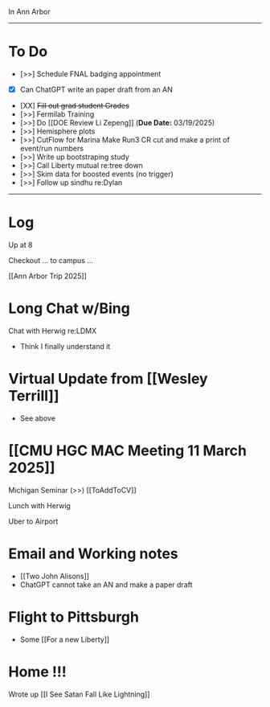 In Ann Arbor

---
# To Do

- [>>] Schedule FNAL badging appointment
- [x] Can ChatGPT write an paper draft from an AN
- [XX] ~~Fill out grad student Grades~~
- [>>] Fermilab Training
- [>>]  Do  [[DOE Review Li Zepeng]] (**Due Date:** 03/19/2025)
- [>>] Hemisphere plots 
- [>>] CutFlow for Marina Make Run3 CR cut and make a print of event/run numbers
- [>>] Write up bootstraping study
- [>>]  Call Liberty mutual re:tree down
- [>>] Skim data for boosted events (no trigger)
- [>>] Follow up sindhu re:Dylan 
---

# Log

Up at 8 

Checkout ... to campus ... 

[[Ann Arbor Trip 2025]]

# Long Chat w/Bing

Chat with Herwig re:LDMX 
- Think I finally understand it

# Virtual Update from [[Wesley Terrill]]
- See above

# [[CMU HGC MAC Meeting 11 March 2025]]


Michigan Seminar (>>) [[ToAddToCV]]

Lunch with Herwig

Uber to Airport 

# Email and Working notes
- [[Two John Alisons]]
- ChatGPT cannot take an AN and make a paper draft

# Flight to Pittsburgh
- Some [[For a new Liberty]]

# Home !!!

Wrote up  [[I See Satan Fall Like Lightning]]